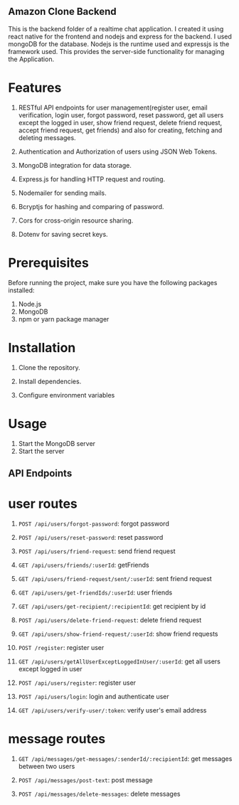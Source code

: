 ## Amazon Clone Backend

This is the backend folder of a realtime chat application.
I created it using react native for the frontend and nodejs and express for the backend. I used mongoDB for the database.
Nodejs is the runtime used and expressjs is the framework used. This provides the server-side functionality for managing the Application.

# Features

1. RESTful API endpoints for user management(register user, email verification, login user, forgot password, reset password, get all users except the logged in user, show friend request, delete friend request, accept friend request, get friends) and also for creating, fetching and deleting messages.

1. Authentication and Authorization of users using JSON Web Tokens.

1. MongoDB integration for data storage.

1. Express.js for handling HTTP request and routing.

1. Nodemailer for sending mails.

1. Bcryptjs for hashing and comparing of password.

1. Cors for cross-origin resource sharing.

1. Dotenv for saving secret keys.

# Prerequisites

Before running the project, make sure you have the following packages installed:

1. Node.js
1. MongoDB
1. npm or yarn package manager

# Installation

1. Clone the repository.

1. Install dependencies.

1. Configure environment variables

# Usage

1. Start the MongoDB server
1. Start the server

## API Endpoints

# user routes

1. `POST /api/users/forgot-password`: forgot password

1. `POST /api/users/reset-password`: reset password

1. `POST /api/users/friend-request`: send friend request

1. `GET /api/users/friends/:userId`: getFriends

1. `GET /api/users/friend-request/sent/:userId`: sent friend request

1. `GET /api/users/get-friendIds/:userId`: user friends

1. `GET /api/users/get-recipient/:recipientId`: get recipient by id

1. `POST /api/users/delete-friend-request`: delete friend request

1. `GET /api/users/show-friend-request/:userId`: show friend requests

1. `POST /register`: register user

1. `GET /api/users/getAllUserExceptLoggedInUser/:userId`:
   get all users except logged in user

1. `POST /api/users/register`: register user

1. `POST /api/users/login`: login and authenticate user

1. `GET /api/users/verify-user/:token`: verify user's email address

# message routes

1. `GET /api/messages/get-messages/:senderId/:recipientId`: get messages between two users

1. `POST /api/messages/post-text`: post message

1. `POST /api/messages/delete-messages`: delete messages
